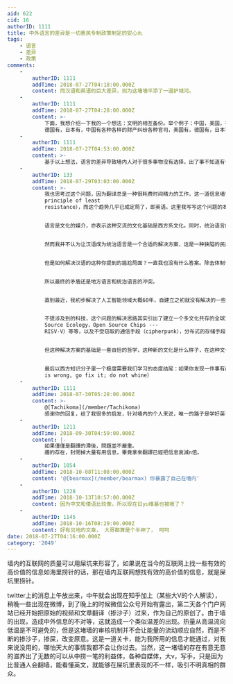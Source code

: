 ```yaml
---
aid: 622
cid: 16
authorID: 1111
title: 中外语言的差异是一切愚民专制政策制定的安心丸
tags:
    - 语言
    - 差异
    - 政策
comments:
    -
        authorID: 1111
        addTime: 2018-07-27T04:18:00.000Z
        content: 而汉语和英语的巨大差异，则为这堵墙平添了一道护城河。
    -
        authorID: 1111
        addTime: 2018-07-27T04:28:00.000Z
        content: >-
            下面，我想介绍一下我的一个想法：文明的相互备份。举个例子：中国，美国，德国，日本，四个国家，四种语言，中国有人种植蔬菜，美国有，
            德国有，日本有，中国有各种各样的财产纠纷各种官司，美国有，德国有，日本有，总之，类似于太阳底下没有新鲜事，这四个国家在无数的方面可以说是类似到可以相互取代的。设想一个极端的情况：就是地球上突然只剩下中国了，那人类的文明会不会断绝呢？不会，因为，中国是一个完善的文明，在其他国家发生的事情，中国也几乎都发生过，不会出现应付不了的情况，同样的，只剩下美国，或者德国，或者日本，人类文明都不会消失，反而会更加繁荣。这就是文明的相互备份，你在图书馆翻阅一本辣椒种植的书时，请你意识到，在这个世界上，较为发达正常的几十个国家和地区有不同语言和文字写就的同样的有关辣椒种植的书籍。你所看的这本书，在所有书中可能是最科学最好的，也可能是过时的不那么科学的，那作为正常人来说，我肯定是想看最新的，最科学的书，对于同样的一件事。这也是为什么计算机相关的书籍，高质量的几乎全是英文原版。可是如果你的外语不行的话，你就只能接受相同语言圈的事物了，你要等，等有人把你想看的翻译过来。
    -
        authorID: 1111
        addTime: 2018-07-27T04:53:00.000Z
        content: >-
            基于以上想法，语言的差异导致墙内人对于很多事物没有选择，出了事不知道有什么解决方法，对于这一点有必要说明一下，中国人也不笨，为什么我说出了事不知道有什么解决方法，那是因为中国成为一个真正意义上的现代国家只有改革开放之后的这三十年，所以在权贵资本主义的今天，三十年的积累是断然无法与三百年的资本主义的积累相比的，太阳底下没有新鲜事，但是墙的存在，让中国的大部分人必须自己摸着石头过河，无法借鉴发达国家的经验。当权者手握话语权和最终解释权，在这种情况下，各种荒诞不合理的事情都会发生。就好比加工零件，（以普通私营小企业为例）要从头开始仿制，一点点摸索，在成本和技术含量上完全被国外吊打，只能凭借人工和低廉的环境成本以及关税保护在国内市场取得一点优势获得一点订单。而能够接触到国外先进的技术的国企和大企业则完全的少走了很多弯路。
    -
        authorID: 133
        addTime: 2018-07-29T03:03:00.000Z
        content: >-
            我也思考过这个问题，因为翻译总是一种很耗费时间精力的工作，这一道信息墙往往导致几年甚至几十年的信息文化差异，在当今全球化的趋势下最终的人们的交流媒介会收敛到一种语言上（the
            principle of least
            resistance），而这个趋势几乎已成定局了，即英语。这里我写写这个问题的本质以及可能的解决方案。


            语言是文化的媒介，亦表示这种交流的文化基础是西方系文化。同时，统治语言的形成多是由于文化质量的压制以及一定程度的经济压制，如日本在早起的宫廷语言都是汉语即是为了学习中国的统治制度以及文化以稳定国内局面；而阿拉伯数字的兴起也是因为在阿巴斯王朝时，罗马帝国的文化衰落，阿拉伯、波斯和埃及的基于伊斯兰教的文明质量优于基督文明。如今，希腊系的西方文化在文化质量上远超当今中国社会的文化——这句话并不意味着中国的古代文明在文化质量上的劣势，我们还没有完成如西方文艺复兴时对自己古代文化的梳理，而如今西方文化至少在本质的萌芽上仍然是希腊式的，且有其根本的问题，以至于催生了如今的消费主义以及全球的经济帝国主义等等；这句话仅仅意味着现在的中国的文化的低俗、劣等和物质。


            然而我并不认为让汉语成为统治语言是一个合适的解决方案，这是一种狭隘的民族主义，即使最后中华系文明又找到在新时代的重现。所以我写东西主要也都是英文，也因为现在写的还都是学术论文。


            但是如何解决汉语的这种你提到的尴尬局面？一直我也没有什么答案。除去体制化的信息封锁，一个更为根本的原因是中国有质量的知识分子太少，以我现在的观察，我所了解的中国所认为的有水平的学者甚至还达不到西方的中坚知识分子博士毕业前的水平（中坚知识分子指的是在未来有潜力成长为如罗素、Caustells、胡适这样的大家的人，大家亦不是指如先知一般的半神，而是在某一领域有超越前人的建树，即使在未来又被证明是错的），然而却站在了中国思想的领导地位，带偏了整个社会的方向。但是即使存在这么一批知识分子，还是避免不了语言的冲突，这种冲突在上个世纪中导致整个英国哲学界和欧洲大陆哲学界的在完全不同的方向发展，剑桥派系陷入逻辑主义的死胡同里不可自拔，而大陆则开始诞生了现象学。


            所以最终的矛盾还是地方语言和统治语言的冲突。


            直到最近，我初步解决了人工智能领域大概60年，自建立之初就没有解决的一些根本问题，让我意识到至少勉强反映原意的自动翻译是有可能的——谷歌现在的还有很大问题，再给我十年的时间多半就可以搞出来。


            不提涉及到的科技，这个问题的解决思路其实引出了建立一个多文化共存的全球文化——新的文化必然是多种文化共存的，城市文化不算是一种文化，其只是一种异化——人类需要解决一些基础设施的问题：国际性的公正的金融系统——区块链，交流媒介——通用翻译，统一的知识整理系统——新式的图书馆（这个技术还没有萌芽，在解决了语言的问题之后就有可能了），易用的基础生存设施（反文化时期《全球目录》即提供一套know-how让读者自行在野外建立社区，Open
            Source Ecology，Open Source Chips ---
            RISV-V）等等，以及不受窃取的通信手段（cipherpunk），分布式的存储手段（IPFS）等等。


            但这种解决方案的基础是一套自恰的哲学，这种新的文化是什么样子，在这种文化下人们的生活方式又是什么样子，我们要有什么样的政治制度，什么样的法学，什么样的社会愿景。这些我都还没有想清楚。所以这个问题在本质上是我们的时代需要什么样的哲学、什么样的文化。


            最后以西方知识分子里一个极度需要我们学习的态度结尾：如果你发现一件事有问题，去解决他，不要抱怨（If you see something
            is wrong, go fix it; do not whine）
    -
        authorID: 1111
        addTime: 2018-07-30T05:28:00.000Z
        content: >-
            @[Tachikoma](/member/Tachikoma)
            感谢你的回复，给了我很多的启发，针对墙内的个人来说，唯一的路子是学好英语，养成遇事先用英文google的习惯，而不是百度，融入英文的世界，最好能肉身翻墙。这也是我一直努力的目标。
    -
        authorID: 1211
        addTime: 2018-09-30T04:59:00.000Z
        content: |-
            如果僅僅是翻譯的滯後，問題並不嚴重。  
            牆的存在，封閉掉大量有用信息，畢竟拿來翻譯已經把信息衰減n倍。
    -
        authorID: 1054
        addTime: 2018-10-08T11:08:00.000Z
        content: '@[bearmax](/member/bearmax) 你暴露了自己在墙内'
    -
        authorID: 1228
        addTime: 2018-10-13T10:57:00.000Z
        content: 因为中文和倭语比较像，所以现在日yu维基也被墙了？
    -
        authorID: 1145
        addTime: 2018-10-16T08:29:00.000Z
        content: 好有见地的文章， 大哥都算是个半神了， 呵呵
date: 2018-07-27T04:16:00.000Z
category: '2049'
---
```


墙内的互联网的质量可以用屎坑来形容了，如果说在当今的互联网上找一些有效的高价值的信息如海里捞针的话，那在墙内互联网想找有效的高价值的信息，就是屎坑里捞针。

twitter上的消息上午放出来，中午就会出现在知乎加上（某些大V的个人解读），稍晚一些出现在微博，到了晚上的时候微信公众号开始有露出，第二天各个门户网站已经开始把原始的视频和文章翻译（掺沙子）过来，作为自己的原创了。由于墙的出现，造成中外信息的不对等，这就造成一个类似温差的出现。热量从高温流向低温是不可避免的，但是这堵墙的审核机制并不会让能量的流动顺应自然，而是不断的掺沙子，掺屎，改变原意。这是一道关卡，能为我所用的信息才能通过，对我来说没用的，哪怕天大的事情我都不会让你过去。当然，这一堵墙的存在有意无意的滋养出了无数的可以从中捞一笔的利益体，各种自媒体，大v，写手，只是因为比普通人会翻墙，能看懂英文，就能够在屎坑里表现的不一样，吸引不明真相的群众。
